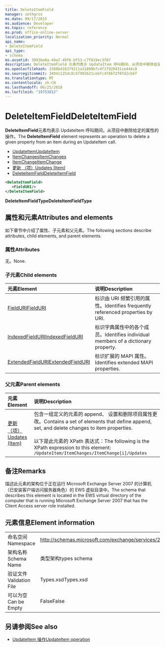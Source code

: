 ```yaml
---
title: DeleteItemField
manager: sethgros
ms.date: 09/17/2015
ms.audience: Developer
ms.topic: reference
ms.prod: office-online-server
localization_priority: Normal
api_name:
- DeleteItemField
api_type:
- schema
ms.assetid: 3893be6a-49a7-49f6-bf53-c7f819ec3f87
description: DeleteItemField 元素均表示 UpdateItem 呼叫期间，从项目中删除给定的属性的操作。
ms.openlocfilehash: 2388bd10379211a31890b7c4f27920431ce444c8
ms.sourcegitcommit: 34041125dc8c5f993b21cebfc4f8b72f0fd2cb6f
ms.translationtype: MT
ms.contentlocale: zh-CN
ms.lasthandoff: 06/25/2018
ms.locfileid: "19753812"
---
```

# <a name="deleteitemfield"></a><span data-ttu-id="a13fe-103">DeleteItemField</span><span class="sxs-lookup"><span data-stu-id="a13fe-103">DeleteItemField</span></span>

<span data-ttu-id="a13fe-104">**DeleteItemField**元素均表示 UpdateItem 呼叫期间，从项目中删除给定的属性的操作。</span><span class="sxs-lookup"><span data-stu-id="a13fe-104">The **DeleteItemField** element represents an operation to delete a given property from an item during an UpdateItem call.</span></span> 
 
- [<span data-ttu-id="a13fe-105">UpdateItem</span><span class="sxs-lookup"><span data-stu-id="a13fe-105">UpdateItem</span></span>](updateitem.md)  
- [<span data-ttu-id="a13fe-106">ItemChanges</span><span class="sxs-lookup"><span data-stu-id="a13fe-106">ItemChanges</span></span>](itemchanges.md) 
- [<span data-ttu-id="a13fe-107">ItemChange</span><span class="sxs-lookup"><span data-stu-id="a13fe-107">ItemChange</span></span>](itemchange.md) 
- [<span data-ttu-id="a13fe-108">更新 （项）</span><span class="sxs-lookup"><span data-stu-id="a13fe-108">Updates (Item)</span></span>](updates-item.md) 
- [<span data-ttu-id="a13fe-109">DeleteItemField</span><span class="sxs-lookup"><span data-stu-id="a13fe-109">DeleteItemField</span></span>](deleteitemfield.md)
  
```xml
<DeleteItemField>
   <FieldURI/>
</DeleteItemField>
```

 <span data-ttu-id="a13fe-110">**DeleteItemFieldType**</span><span class="sxs-lookup"><span data-stu-id="a13fe-110">**DeleteItemFieldType**</span></span>
## <a name="attributes-and-elements"></a><span data-ttu-id="a13fe-111">属性和元素</span><span class="sxs-lookup"><span data-stu-id="a13fe-111">Attributes and elements</span></span>

<span data-ttu-id="a13fe-112">如下章节中介绍了属性、子元素和父元素。</span><span class="sxs-lookup"><span data-stu-id="a13fe-112">The following sections describe attributes, child elements, and parent elements.</span></span>
  
### <a name="attributes"></a><span data-ttu-id="a13fe-113">属性</span><span class="sxs-lookup"><span data-stu-id="a13fe-113">Attributes</span></span>

<span data-ttu-id="a13fe-114">无。</span><span class="sxs-lookup"><span data-stu-id="a13fe-114">None.</span></span>
  
### <a name="child-elements"></a><span data-ttu-id="a13fe-115">子元素</span><span class="sxs-lookup"><span data-stu-id="a13fe-115">Child elements</span></span>

|<span data-ttu-id="a13fe-116">**元素**</span><span class="sxs-lookup"><span data-stu-id="a13fe-116">**Element**</span></span>|<span data-ttu-id="a13fe-117">**说明**</span><span class="sxs-lookup"><span data-stu-id="a13fe-117">**Description**</span></span>|
|:-----|:-----|
|[<span data-ttu-id="a13fe-118">FieldURI</span><span class="sxs-lookup"><span data-stu-id="a13fe-118">FieldURI</span></span>](fielduri.md) <br/> |<span data-ttu-id="a13fe-119">标识由 URI 频繁引用的属性。</span><span class="sxs-lookup"><span data-stu-id="a13fe-119">Identifies frequently referenced properties by URI.</span></span>  <br/> |
|[<span data-ttu-id="a13fe-120">IndexedFieldURI</span><span class="sxs-lookup"><span data-stu-id="a13fe-120">IndexedFieldURI</span></span>](indexedfielduri.md) <br/> |<span data-ttu-id="a13fe-121">标识字典属性中的各个成员。</span><span class="sxs-lookup"><span data-stu-id="a13fe-121">Identifies individual members of a dictionary property.</span></span>  <br/> |
|[<span data-ttu-id="a13fe-122">ExtendedFieldURI</span><span class="sxs-lookup"><span data-stu-id="a13fe-122">ExtendedFieldURI</span></span>](extendedfielduri.md) <br/> |<span data-ttu-id="a13fe-123">标识扩展的 MAPI 属性。</span><span class="sxs-lookup"><span data-stu-id="a13fe-123">Identifies extended MAPI properties.</span></span>  <br/> |
   
### <a name="parent-elements"></a><span data-ttu-id="a13fe-124">父元素</span><span class="sxs-lookup"><span data-stu-id="a13fe-124">Parent elements</span></span>

|<span data-ttu-id="a13fe-125">**元素**</span><span class="sxs-lookup"><span data-stu-id="a13fe-125">**Element**</span></span>|<span data-ttu-id="a13fe-126">**说明**</span><span class="sxs-lookup"><span data-stu-id="a13fe-126">**Description**</span></span>|
|:-----|:-----|
|[<span data-ttu-id="a13fe-127">更新 （项）</span><span class="sxs-lookup"><span data-stu-id="a13fe-127">Updates (Item)</span></span>](updates-item.md) <br/> |<span data-ttu-id="a13fe-128">包含一组定义的元素的 append、 设置和删除项目属性更改。</span><span class="sxs-lookup"><span data-stu-id="a13fe-128">Contains a set of elements that define append, set, and delete changes to item properties.</span></span>  <br/><br/><span data-ttu-id="a13fe-129">以下是此元素的 XPath 表达式：</span><span class="sxs-lookup"><span data-stu-id="a13fe-129">The following is the XPath expression to this element:</span></span><br/>`/UpdateItem/ItemChanges/ItemChange[i]/Updates` <br/> |
   
## <a name="remarks"></a><span data-ttu-id="a13fe-130">备注</span><span class="sxs-lookup"><span data-stu-id="a13fe-130">Remarks</span></span>

<span data-ttu-id="a13fe-131">描述此元素的架构位于正在运行 Microsoft Exchange Server 2007 的计算机（已安装客户端访问服务器角色）的 EWS 虚拟目录中。</span><span class="sxs-lookup"><span data-stu-id="a13fe-131">The schema that describes this element is located in the EWS virtual directory of the computer that is running Microsoft Exchange Server 2007 that has the Client Access server role installed.</span></span>
  
## <a name="element-information"></a><span data-ttu-id="a13fe-132">元素信息</span><span class="sxs-lookup"><span data-stu-id="a13fe-132">Element information</span></span>

|||
|:-----|:-----|
|<span data-ttu-id="a13fe-133">命名空间</span><span class="sxs-lookup"><span data-stu-id="a13fe-133">Namespace</span></span>  <br/> |http://schemas.microsoft.com/exchange/services/2006/types  <br/> |
|<span data-ttu-id="a13fe-134">架构名称</span><span class="sxs-lookup"><span data-stu-id="a13fe-134">Schema Name</span></span>  <br/> |<span data-ttu-id="a13fe-135">类型架构</span><span class="sxs-lookup"><span data-stu-id="a13fe-135">types schema</span></span>  <br/> |
|<span data-ttu-id="a13fe-136">验证文件</span><span class="sxs-lookup"><span data-stu-id="a13fe-136">Validation File</span></span>  <br/> |<span data-ttu-id="a13fe-137">Types.xsd</span><span class="sxs-lookup"><span data-stu-id="a13fe-137">Types.xsd</span></span>  <br/> |
|<span data-ttu-id="a13fe-138">可以为空</span><span class="sxs-lookup"><span data-stu-id="a13fe-138">Can be Empty</span></span>  <br/> |<span data-ttu-id="a13fe-139">False</span><span class="sxs-lookup"><span data-stu-id="a13fe-139">False</span></span>  <br/> |
   
## <a name="see-also"></a><span data-ttu-id="a13fe-140">另请参阅</span><span class="sxs-lookup"><span data-stu-id="a13fe-140">See also</span></span>

- [<span data-ttu-id="a13fe-141">UpdateItem 操作</span><span class="sxs-lookup"><span data-stu-id="a13fe-141">UpdateItem operation</span></span>](updateitem-operation.md)

